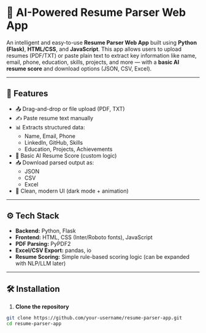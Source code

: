 # 📝 AI-Powered Resume Parser Web App

An intelligent and easy-to-use **Resume Parser Web App** built using **Python (Flask)**, **HTML/CSS**, and **JavaScript**. This app allows users to upload resumes (PDF/TXT) or paste plain text to extract key information like name, email, phone, education, skills, projects, and more — with a **basic AI resume score** and download options (JSON, CSV, Excel).

---

## 🚀 Features

- 📤 Drag-and-drop or file upload (PDF, TXT)
- ✍️ Paste resume text manually
- 📊 Extracts structured data:
  - Name, Email, Phone
  - LinkedIn, GitHub, Skills
  - Education, Projects, Achievements
- 🔢 Basic AI Resume Score (custom logic)
- 📥 Download parsed output as:
  - JSON
  - CSV
  - Excel
- 🎨 Clean, modern UI (dark mode + animation)

---

## ⚙️ Tech Stack

- **Backend:** Python, Flask
- **Frontend:** HTML, CSS (Inter/Roboto fonts), JavaScript
- **PDF Parsing:** PyPDF2
- **Excel/CSV Export:** pandas, io
- **Resume Scoring:** Simple rule-based scoring logic (can be expanded with NLP/LLM later)

---

## 🛠️ Installation

1. **Clone the repository**

```bash
git clone https://github.com/your-username/resume-parser-app.git
cd resume-parser-app
